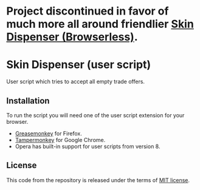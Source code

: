# Project discontinued in favor of much more all around friendlier [Skin Dispenser (Browserless)](https://github.com/saleone/skin-dispenser).


# Skin Dispenser (user script)

User script which tries to accept all empty trade offers.

## Installation
To run the script you will need one of the user script extension for your browser.
* [Greasemonkey](https://addons.mozilla.org/en-US/firefox/addon/greasemonkey/) for Firefox.
* [Tampermonkey](https://chrome.google.com/webstore/detail/tampermonkey/dhdgffkkebhmkfjojejmpbldmpobfkfo) for Google Chrome.
* Opera has built-in support for user scripts from version 8.

## License
This code from the repository is released under the terms of [MIT license](./LICENSE.md).
